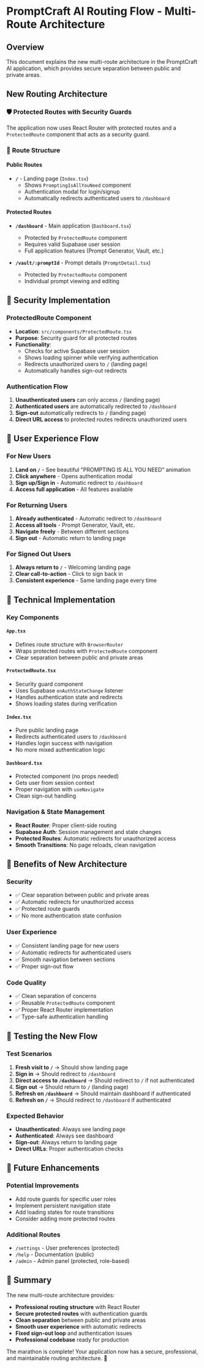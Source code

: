 # PromptCraft AI Routing Flow - Multi-Route Architecture

## Overview
This document explains the new multi-route architecture in the PromptCraft AI application, which provides secure separation between public and private areas.

## New Routing Architecture

### 🛡️ **Protected Routes with Security Guards**
The application now uses React Router with protected routes and a `ProtectedRoute` component that acts as a security guard.

### 📍 **Route Structure**

#### **Public Routes**
- **`/`** - Landing page (`Index.tsx`)
  - Shows `PromptingIsAllYouNeed` component
  - Authentication modal for login/signup
  - Automatically redirects authenticated users to `/dashboard`

#### **Protected Routes**
- **`/dashboard`** - Main application (`Dashboard.tsx`)
  - Protected by `ProtectedRoute` component
  - Requires valid Supabase user session
  - Full application features (Prompt Generator, Vault, etc.)

- **`/vault/:promptId`** - Prompt details (`PromptDetail.tsx`)
  - Protected by `ProtectedRoute` component
  - Individual prompt viewing and editing

## 🔐 **Security Implementation**

### **ProtectedRoute Component**
- **Location**: `src/components/ProtectedRoute.tsx`
- **Purpose**: Security guard for all protected routes
- **Functionality**:
  - Checks for active Supabase user session
  - Shows loading spinner while verifying authentication
  - Redirects unauthorized users to `/` (landing page)
  - Automatically handles sign-out redirects

### **Authentication Flow**
1. **Unauthenticated users** can only access `/` (landing page)
2. **Authenticated users** are automatically redirected to `/dashboard`
3. **Sign-out** automatically redirects to `/` (landing page)
4. **Direct URL access** to protected routes redirects unauthorized users

## 🚀 **User Experience Flow**

### **For New Users**
1. **Land on `/`** - See beautiful "PROMPTING IS ALL YOU NEED" animation
2. **Click anywhere** - Opens authentication modal
3. **Sign up/Sign in** - Automatic redirect to `/dashboard`
4. **Access full application** - All features available

### **For Returning Users**
1. **Already authenticated** - Automatic redirect to `/dashboard`
2. **Access all tools** - Prompt Generator, Vault, etc.
3. **Navigate freely** - Between different sections
4. **Sign out** - Automatic return to landing page

### **For Signed Out Users**
1. **Always return to `/`** - Welcoming landing page
2. **Clear call-to-action** - Click to sign back in
3. **Consistent experience** - Same landing page every time

## 🔧 **Technical Implementation**

### **Key Components**

#### **`App.tsx`**
- Defines route structure with `BrowserRouter`
- Wraps protected routes with `ProtectedRoute` component
- Clear separation between public and private areas

#### **`ProtectedRoute.tsx`**
- Security guard component
- Uses Supabase `onAuthStateChange` listener
- Handles authentication state and redirects
- Shows loading states during verification

#### **`Index.tsx`**
- Pure public landing page
- Redirects authenticated users to `/dashboard`
- Handles login success with navigation
- No more mixed authentication logic

#### **`Dashboard.tsx`**
- Protected component (no props needed)
- Gets user from session context
- Proper navigation with `useNavigate`
- Clean sign-out handling

### **Navigation & State Management**
- **React Router**: Proper client-side routing
- **Supabase Auth**: Session management and state changes
- **Protected Routes**: Automatic redirects for unauthorized access
- **Smooth Transitions**: No page reloads, clean navigation

## 🎯 **Benefits of New Architecture**

### **Security**
- ✅ Clear separation between public and private areas
- ✅ Automatic redirects for unauthorized access
- ✅ Protected route guards
- ✅ No more authentication state confusion

### **User Experience**
- ✅ Consistent landing page for new users
- ✅ Automatic redirects for authenticated users
- ✅ Smooth navigation between sections
- ✅ Proper sign-out flow

### **Code Quality**
- ✅ Clean separation of concerns
- ✅ Reusable `ProtectedRoute` component
- ✅ Proper React Router implementation
- ✅ Type-safe authentication handling

## 🧪 **Testing the New Flow**

### **Test Scenarios**
1. **Fresh visit to `/`** → Should show landing page
2. **Sign in** → Should redirect to `/dashboard`
3. **Direct access to `/dashboard`** → Should redirect to `/` if not authenticated
4. **Sign out** → Should return to `/` (landing page)
5. **Refresh on `/dashboard`** → Should maintain dashboard if authenticated
6. **Refresh on `/`** → Should redirect to `/dashboard` if authenticated

### **Expected Behavior**
- **Unauthenticated**: Always see landing page
- **Authenticated**: Always see dashboard
- **Sign-out**: Always return to landing page
- **Direct URLs**: Proper authentication checks

## 🚀 **Future Enhancements**

### **Potential Improvements**
- Add route guards for specific user roles
- Implement persistent navigation state
- Add loading states for route transitions
- Consider adding more protected routes

### **Additional Routes**
- `/settings` - User preferences (protected)
- `/help` - Documentation (public)
- `/admin` - Admin panel (protected, role-based)

## 🎉 **Summary**

The new multi-route architecture provides:
- **Professional routing structure** with React Router
- **Secure protected routes** with authentication guards
- **Clean separation** between public and private areas
- **Smooth user experience** with automatic redirects
- **Fixed sign-out loop** and authentication issues
- **Professional codebase** ready for production

The marathon is complete! Your application now has a secure, professional, and maintainable routing architecture. 🏁
